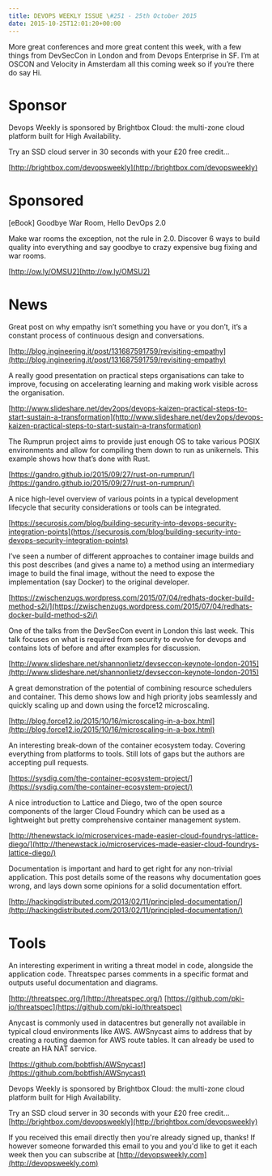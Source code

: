 ```yaml
---
title: DEVOPS WEEKLY ISSUE \#251 - 25th October 2015 
date: 2015-10-25T12:01:20+00:00
---
```


More great conferences and more great content this week, with a few things from DevSecCon in London and from Devops Enterprise in SF. I’m at OSCON and Velocity in Amsterdam all this coming week so if you’re there do say Hi.


Sponsor
======

Devops Weekly is sponsored by Brightbox Cloud: the multi-zone cloud platform built for High Availability.

Try an SSD cloud server in 30 seconds with your £20 free credit…

[http://brightbox.com/devopsweekly](http://brightbox.com/devopsweekly)


Sponsored
========

[eBook] Goodbye War Room, Hello DevOps 2.0

Make war rooms the exception, not the rule in 2.0. Discover 6 ways to build quality into everything and say goodbye to crazy expensive bug fixing and war rooms.

[http://ow.ly/OMSU2](http://ow.ly/OMSU2)


News
====

Great post on why empathy isn’t something you have or you don’t, it’s a constant process of continuous design and conversations.

[http://blog.ingineering.it/post/131687591759/revisiting-empathy](http://blog.ingineering.it/post/131687591759/revisiting-empathy)


A really good presentation on practical steps organisations can take to improve, focusing on accelerating learning and making work visible across the organisation.

[http://www.slideshare.net/dev2ops/devops-kaizen-practical-steps-to-start-sustain-a-transformation](http://www.slideshare.net/dev2ops/devops-kaizen-practical-steps-to-start-sustain-a-transformation)


The Rumprun project aims to provide just enough OS to take various POSIX environments and allow for compiling them down to run as unikernels. This example shows how that’s done with Rust.

[https://gandro.github.io/2015/09/27/rust-on-rumprun/](https://gandro.github.io/2015/09/27/rust-on-rumprun/)


A nice high-level overview of various points in a typical development lifecycle that security considerations or tools can be integrated.

[https://securosis.com/blog/building-security-into-devops-security-integration-points](https://securosis.com/blog/building-security-into-devops-security-integration-points)


I’ve seen a number of different approaches to container image builds and this post describes (and gives a name to) a method using an intermediary image to build the final image, without the need to expose the implementation (say Docker) to the original developer.

[https://zwischenzugs.wordpress.com/2015/07/04/redhats-docker-build-method-s2i/](https://zwischenzugs.wordpress.com/2015/07/04/redhats-docker-build-method-s2i/)


One of the talks from the DevSecCon event in London this last week. This talk focuses on what is required from security to evolve for devops and contains lots of before and after examples for discussion.

[http://www.slideshare.net/shannonlietz/devseccon-keynote-london-2015](http://www.slideshare.net/shannonlietz/devseccon-keynote-london-2015)


A great demonstration of the potential of combining resource schedulers and container. This demo shows low and high priority jobs seamlessly and quickly scaling up and down using the force12 microscaling.

[http://blog.force12.io/2015/10/16/microscaling-in-a-box.html](http://blog.force12.io/2015/10/16/microscaling-in-a-box.html)


An interesting break-down of the container ecosystem today. Covering everything from platforms to tools. Still lots of gaps but the authors are accepting pull requests.

[https://sysdig.com/the-container-ecosystem-project/](https://sysdig.com/the-container-ecosystem-project/)


A nice introduction to Lattice and Diego, two of the open source components of the larger Cloud Foundry which can be used as a lightweight but pretty comprehensive container management system.

[http://thenewstack.io/microservices-made-easier-cloud-foundrys-lattice-diego/](http://thenewstack.io/microservices-made-easier-cloud-foundrys-lattice-diego/)


Documentation is important and hard to get right for any non-trivial application. This post details some of the reasons why documentation goes wrong, and lays down some opinions for a solid documentation effort.

[http://hackingdistributed.com/2013/02/11/principled-documentation/](http://hackingdistributed.com/2013/02/11/principled-documentation/)


Tools
=====

An interesting experiment in writing a threat model in code, alongside the application code. Threatspec parses comments in a specific format and outputs useful documentation and diagrams.

[http://threatspec.org/](http://threatspec.org/)
[https://github.com/pki-io/threatspec](https://github.com/pki-io/threatspec)


Anycast is commonly used in datacentres but generally not available in typical cloud environments like AWS. AWSnycast aims to address that by creating a routing daemon for AWS route tables. It can already be used to create an HA NAT service.

[https://github.com/bobtfish/AWSnycast](https://github.com/bobtfish/AWSnycast)



Devops Weekly is sponsored by Brightbox Cloud: the multi-zone cloud platform built for High Availability.

Try an SSD cloud server in 30 seconds with your £20 free credit…
[http://brightbox.com/devopsweekly](http://brightbox.com/devopsweekly)


If you received this email directly then you're already signed up, thanks! If however someone forwarded this email to you and you'd like to get it each week then you can subscribe at [http://devopsweekly.com](http://devopsweekly.com)

